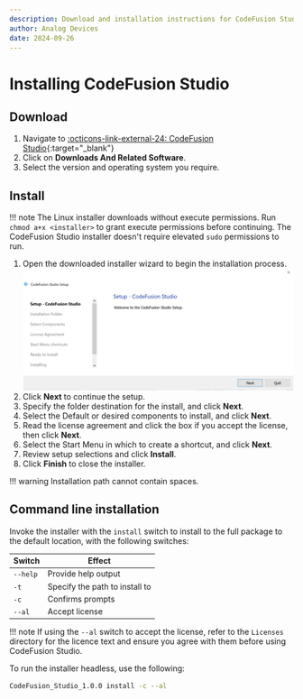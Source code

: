 ```yaml
---
description: Download and installation instructions for CodeFusion Studio
author: Analog Devices
date: 2024-09-26
---
```


# Installing CodeFusion Studio

## Download

1. Navigate to [:octicons-link-external-24: CodeFusion Studio](https://analog.com/CodeFusionStudio){:target="_blank"}
2. Click on **Downloads And Related Software**.
3. Select the version and operating system you require.

## Install

!!! note
     The Linux installer downloads without execute permissions. Run `chmod a+x <installer>` to grant execute permissions before continuing.
     The CodeFusion Studio installer doesn't require elevated `sudo` permissions to run.

1. Open the downloaded installer wizard to begin the installation process. ![Installer Setup](images/installer-setup.png)
2. Click **Next** to continue the setup.
3. Specify the folder destination for the install, and click **Next**.
4. Select the Default or desired components to install, and click **Next**.
5. Read the license agreement and click the box if you accept the license, then click **Next**.
6. Select the Start Menu in which to create a shortcut, and click **Next**.
7. Review setup selections and click **Install**.
8. Click **Finish** to close the installer.

!!! warning
    Installation path cannot contain spaces.

## Command line installation

Invoke the installer with the `install` switch to install to the full package to the default location, with the following switches:

| Switch   | Effect                         |
| -------- | ------------------------------ |  
| `--help` | Provide help output            |
| `-t`     | Specify the path to install to |
| `-c`     | Confirms prompts               |
| `--al`   | Accept license                 |

!!! note
    If using the `--al` switch to accept the license, refer to the `Licenses` directory for the licence text and ensure you agree with them before using CodeFusion Studio.

To run the installer headless, use the following:

``` bash
CodeFusion_Studio_1.0.0 install -c --al
```
